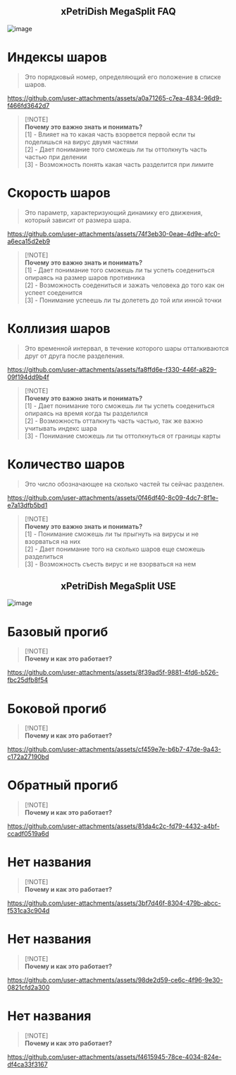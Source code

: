 <p align="center">
 <h2 align="center">xPetriDish MegaSplit FAQ</h2>
</p>

![image](https://github.com/user-attachments/assets/befd0516-c086-487f-a8df-fe72cdff3f75)

# Индексы шаров
> Это порядковый номер, определяющий его положение в списке шаров.

https://github.com/user-attachments/assets/a0a71265-c7ea-4834-96d9-f466fd3642d7

> [!NOTE]\
> **Почему это важно знать и понимать?** \
> [1] - Влияет на то какая часть взорвется первой если ты поделишься на вирус двумя частями \
> [2] - Дает понимание того сможешь ли ты оттолкнуть часть частью при делении \
> [3] - Возможность понять какая часть разделится при лимите

# Скорость шаров
> Это параметр, характеризующий динамику его движения, который зависит от размера шара.

https://github.com/user-attachments/assets/74f3eb30-0eae-4d9e-afc0-a6eca15d2eb9

> [!NOTE]\
> **Почему это важно знать и понимать?** \
> [1] - Дает понимание того сможешь ли ты успеть соедениться опираясь на размер шаров противника \
> [2] - Возможность соедениться и зажать человека до того как он успеет соеденится \
> [3] - Понимание успеешь ли ты долететь до той или инной точки

# Коллизия шаров
> Это временной интервал, в течение которого шары отталкиваются друг от друга после разделения.

https://github.com/user-attachments/assets/fa8ffd6e-f330-446f-a829-09f194dd9b4f

> [!NOTE]\
> **Почему это важно знать и понимать?** \
> [1] - Дает понимание того сможешь ли ты успеть соедениться опираясь на время когда ты разделился \
> [2] - Возможность отталкнуть часть частью, так же важно учитывать индекс шара \
> [3] - Понимание сможешь ли ты оттолкнуться от границы карты


# Количество шаров
> Это число обозначающее на сколько частей ты сейчас разделен.

https://github.com/user-attachments/assets/0f46df40-8c09-4dc7-8f1e-e7a13dfb5bd1

> [!NOTE]\
> **Почему это важно знать и понимать?** \
> [1] - Понимание сможешь ли ты прыгнуть на вирусы и не взорваться на них \
> [2] - Дает понимание того на сколько шаров еще сможешь разделиться \
> [3] - Возможность съесть вирус и не взорваться на нем 

<p align="center">
 <h2 align="center">xPetriDish MegaSplit USE</h2>
</p>

![image](https://github.com/user-attachments/assets/f83642ca-7d3f-4e25-a8f0-ce33651deb9e)

# Базовый прогиб

> [!NOTE]\
> **Почему и как это работает?**
> 

https://github.com/user-attachments/assets/8f39ad5f-9881-4fd6-b526-fbc25dfb8f54

# Боковой прогиб

> [!NOTE]\
> **Почему и как это работает?**
> 

https://github.com/user-attachments/assets/cf459e7e-b6b7-47de-9a43-c172a27190bd

# Обратный прогиб

> [!NOTE]\
> **Почему и как это работает?**
> 

https://github.com/user-attachments/assets/81da4c2c-fd79-4432-a4bf-ccadf0519a6d

# Нет названия

> [!NOTE]\
> **Почему и как это работает?**
> 

https://github.com/user-attachments/assets/3bf7d46f-8304-479b-abcc-f531ca3c904d

# Нет названия

> [!NOTE]\
> **Почему и как это работает?**
> 

https://github.com/user-attachments/assets/98de2d59-ce6c-4f96-9e30-0821cfd2a300

# Нет названия

> [!NOTE]\
> **Почему и как это работает?**
>

https://github.com/user-attachments/assets/f4615945-78ce-4034-824e-df4ca33f3167

